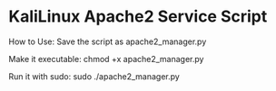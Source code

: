 # KaliLinux Apache2 Service Script

How to Use:
Save the script as apache2_manager.py

Make it executable:
chmod +x apache2_manager.py

Run it with sudo:
sudo ./apache2_manager.py
